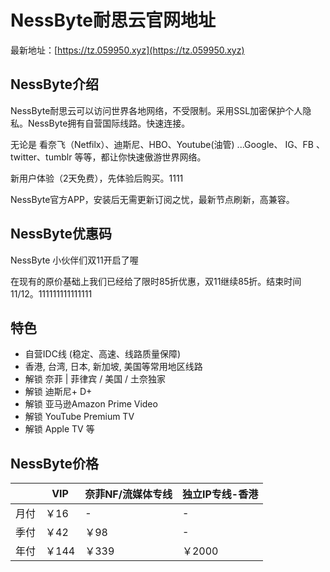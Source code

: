 # NessByte耐思云官网地址

最新地址：[https://tz.059950.xyz](https://tz.059950.xyz)

## NessByte介绍

NessByte耐思云可以访问世界各地网络，不受限制。采用SSL加密保护个人隐私。NessByte拥有自营国际线路。快速连接。

无论是 看奈飞（Netfilx）、迪斯尼、HBO、Youtube(油管) ...Google、 IG、FB 、 twitter、tumblr 等等，都让你快速傲游世界网络。

新用户体验（2天免费），先体验后购买。1111

NessByte官方APP，安装后无需更新订阅之忧，最新节点刷新，高兼容。

## NessByte优惠码

NessByte 小伙伴们双11开启了喔

在现有的原价基础上我们已经给了限时85折优惠，双11继续85折。结束时间 11/12。111111111111111

## 特色

* 自营IDC线 (稳定、高速、线路质量保障)
* 香港, 台湾, 日本, 新加坡, 美国等常用地区线路
* 解锁 奈菲 | 菲律宾 / 美国 / 土奈独家
* 解锁 迪斯尼+ D+
* 解锁 亚马逊Amazon Prime Video
* 解锁 YouTube Premium TV
* 解锁 Apple TV 等

## NessByte价格

||VIP|奈菲NF/流媒体专线|独立IP专线-香港|
|----|----|----|----|
|月付|￥16|-|-|
|季付|￥42|￥98|-|
|年付|￥144|￥339|￥2000|
